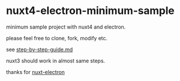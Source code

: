 # nuxt4-electron-minimum-sample
minimum sample project with nuxt4 and electron.

please feel free to clone, fork, modify etc.

see [step-by-step-guide.md](https://github.com/mia-san/nuxt4-electron-minimum-sample/blob/main/step-by-step-guide.md)

nuxt3 should work in almost same steps.

thanks for [nuxt-electron](https://github.com/caoxiemeihao/nuxt-electron)
